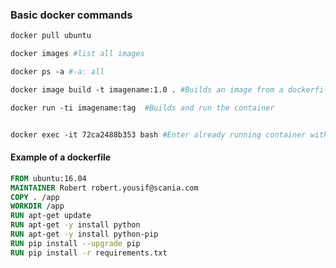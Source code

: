 ### Basic docker commands
```Dockerfile
docker pull ubuntu

docker images #list all images

docker ps -a #-a: all 

docker image build -t imagename:1.0 . #Builds an image from a dockerfile

docker run -ti imagename:tag  #Builds and run the container


docker exec -it 72ca2488b353 bash #Enter already running container with bash 
```


#### Example of a dockerfile
```Dockerfile
FROM ubuntu:16.04
MAINTAINER Robert robert.yousif@scania.com
COPY . /app
WORKDIR /app
RUN apt-get update 
RUN apt-get -y install python
RUN apt-get -y install python-pip
RUN pip install --upgrade pip
RUN pip install -r requirements.txt 
```


